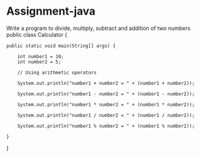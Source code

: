 # Assignment-java
Write a program to divide, multiply, subtract and addition of two numbers
public class Calculator {

    public static void main(String[] args) {

        int number1 = 10;
        int number2 = 5;

        // Using arithmetic operators

        System.out.println("number1 + number2 = " + (number1 + number2));

        System.out.println("number1 - number2 = " + (number1 - number2));

        System.out.println("number1 * number2 = " + (number1 * number2));

        System.out.println("number1 / number2 = " + (number1 / number2));

        System.out.println("number1 % number2 = " + (number1 % number2));

    }
}

